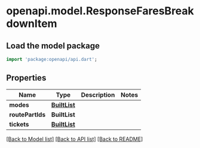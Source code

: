 # openapi.model.ResponseFaresBreakdownItem

## Load the model package
```dart
import 'package:openapi/api.dart';
```

## Properties
Name | Type | Description | Notes
------------ | ------------- | ------------- | -------------
**modes** | [**BuiltList<ResponseTransportationMode>**](ResponseTransportationMode.md) |  | 
**routePartIds** | **BuiltList<int>** |  | 
**tickets** | [**BuiltList<ResponseFareTicket>**](ResponseFareTicket.md) |  | 

[[Back to Model list]](../README.md#documentation-for-models) [[Back to API list]](../README.md#documentation-for-api-endpoints) [[Back to README]](../README.md)


